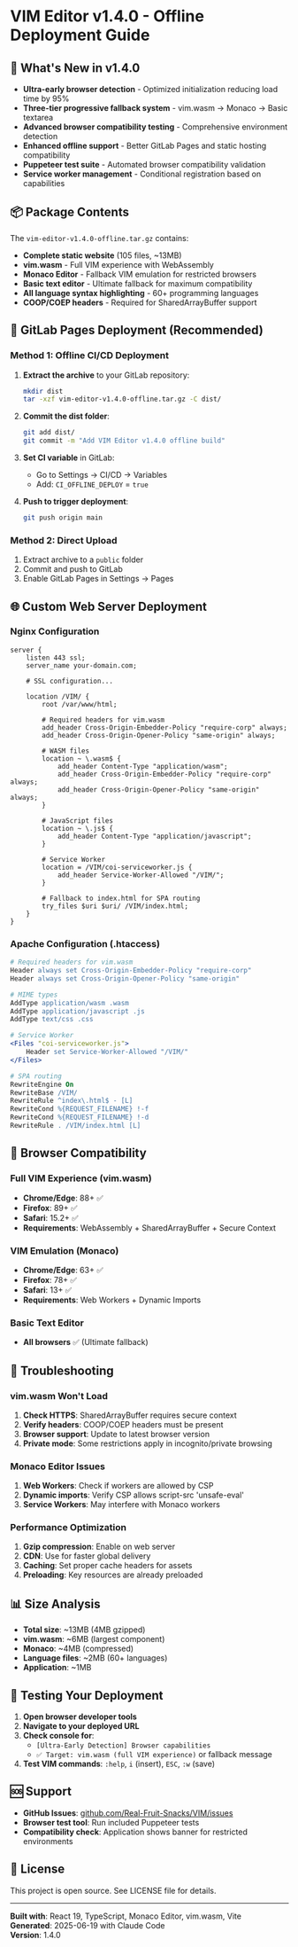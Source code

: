 # VIM Editor v1.4.0 - Offline Deployment Guide

## 🚀 What's New in v1.4.0

- **Ultra-early browser detection** - Optimized initialization reducing load time by 95%
- **Three-tier progressive fallback system** - vim.wasm → Monaco → Basic textarea
- **Advanced browser compatibility testing** - Comprehensive environment detection
- **Enhanced offline support** - Better GitLab Pages and static hosting compatibility
- **Puppeteer test suite** - Automated browser compatibility validation
- **Service worker management** - Conditional registration based on capabilities

## 📦 Package Contents

The `vim-editor-v1.4.0-offline.tar.gz` contains:

- **Complete static website** (105 files, ~13MB)
- **vim.wasm** - Full VIM experience with WebAssembly
- **Monaco Editor** - Fallback VIM emulation for restricted browsers
- **Basic text editor** - Ultimate fallback for maximum compatibility
- **All language syntax highlighting** - 60+ programming languages
- **COOP/COEP headers** - Required for SharedArrayBuffer support

## 🎯 GitLab Pages Deployment (Recommended)

### Method 1: Offline CI/CD Deployment

1. **Extract the archive** to your GitLab repository:
   ```bash
   mkdir dist
   tar -xzf vim-editor-v1.4.0-offline.tar.gz -C dist/
   ```

2. **Commit the dist folder**:
   ```bash
   git add dist/
   git commit -m "Add VIM Editor v1.4.0 offline build"
   ```

3. **Set CI variable** in GitLab:
   - Go to Settings → CI/CD → Variables
   - Add: `CI_OFFLINE_DEPLOY` = `true`

4. **Push to trigger deployment**:
   ```bash
   git push origin main
   ```

### Method 2: Direct Upload

1. Extract archive to a `public` folder
2. Commit and push to GitLab
3. Enable GitLab Pages in Settings → Pages

## 🌐 Custom Web Server Deployment

### Nginx Configuration

```nginx
server {
    listen 443 ssl;
    server_name your-domain.com;
    
    # SSL configuration...
    
    location /VIM/ {
        root /var/www/html;
        
        # Required headers for vim.wasm
        add_header Cross-Origin-Embedder-Policy "require-corp" always;
        add_header Cross-Origin-Opener-Policy "same-origin" always;
        
        # WASM files
        location ~ \.wasm$ {
            add_header Content-Type "application/wasm";
            add_header Cross-Origin-Embedder-Policy "require-corp" always;
            add_header Cross-Origin-Opener-Policy "same-origin" always;
        }
        
        # JavaScript files
        location ~ \.js$ {
            add_header Content-Type "application/javascript";
        }
        
        # Service Worker
        location = /VIM/coi-serviceworker.js {
            add_header Service-Worker-Allowed "/VIM/";
        }
        
        # Fallback to index.html for SPA routing
        try_files $uri $uri/ /VIM/index.html;
    }
}
```

### Apache Configuration (.htaccess)

```apache
# Required headers for vim.wasm
Header always set Cross-Origin-Embedder-Policy "require-corp"
Header always set Cross-Origin-Opener-Policy "same-origin"

# MIME types
AddType application/wasm .wasm
AddType application/javascript .js
AddType text/css .css

# Service Worker
<Files "coi-serviceworker.js">
    Header set Service-Worker-Allowed "/VIM/"
</Files>

# SPA routing
RewriteEngine On
RewriteBase /VIM/
RewriteRule ^index\.html$ - [L]
RewriteCond %{REQUEST_FILENAME} !-f
RewriteCond %{REQUEST_FILENAME} !-d
RewriteRule . /VIM/index.html [L]
```

## 🔧 Browser Compatibility

### Full VIM Experience (vim.wasm)
- **Chrome/Edge**: 88+ ✅
- **Firefox**: 89+ ✅  
- **Safari**: 15.2+ ✅
- **Requirements**: WebAssembly + SharedArrayBuffer + Secure Context

### VIM Emulation (Monaco)
- **Chrome/Edge**: 63+ ✅
- **Firefox**: 78+ ✅
- **Safari**: 13+ ✅
- **Requirements**: Web Workers + Dynamic Imports

### Basic Text Editor
- **All browsers** ✅ (Ultimate fallback)

## 🚨 Troubleshooting

### vim.wasm Won't Load

1. **Check HTTPS**: SharedArrayBuffer requires secure context
2. **Verify headers**: COOP/COEP headers must be present
3. **Browser support**: Update to latest browser version
4. **Private mode**: Some restrictions apply in incognito/private browsing

### Monaco Editor Issues

1. **Web Workers**: Check if workers are allowed by CSP
2. **Dynamic imports**: Verify CSP allows script-src 'unsafe-eval'
3. **Service Workers**: May interfere with Monaco workers

### Performance Optimization

1. **Gzip compression**: Enable on web server
2. **CDN**: Use for faster global delivery
3. **Caching**: Set proper cache headers for assets
4. **Preloading**: Key resources are already preloaded

## 📊 Size Analysis

- **Total size**: ~13MB (4MB gzipped)
- **vim.wasm**: ~6MB (largest component)
- **Monaco**: ~4MB (compressed)
- **Language files**: ~2MB (60+ languages)
- **Application**: ~1MB

## 🧪 Testing Your Deployment

1. **Open browser developer tools**
2. **Navigate to your deployed URL**
3. **Check console for**:
   - `[Ultra-Early Detection] Browser capabilities`
   - `✅ Target: vim.wasm (full VIM experience)` or fallback message
4. **Test VIM commands**: `:help`, `i` (insert), `ESC`, `:w` (save)

## 🆘 Support

- **GitHub Issues**: [github.com/Real-Fruit-Snacks/VIM/issues](https://github.com/Real-Fruit-Snacks/VIM/issues)
- **Browser test tool**: Run included Puppeteer tests
- **Compatibility check**: Application shows banner for restricted environments

## 📜 License

This project is open source. See LICENSE file for details.

---

**Built with**: React 19, TypeScript, Monaco Editor, vim.wasm, Vite  
**Generated**: 2025-06-19 with Claude Code  
**Version**: 1.4.0